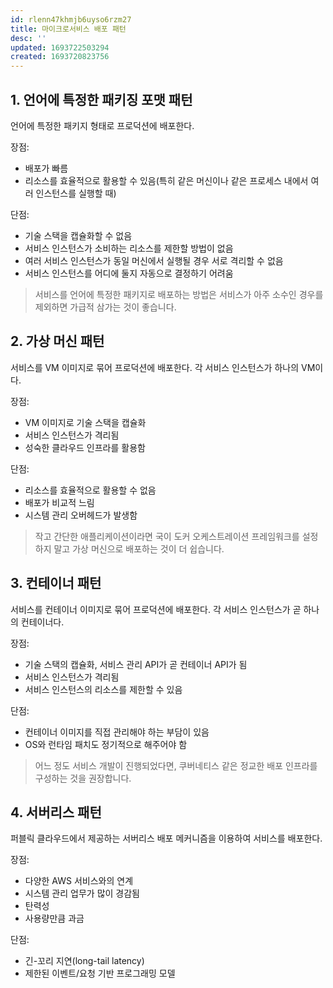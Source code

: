 ```yaml
---
id: rlenn47khmjb6uyso6rzm27
title: 마이크로서비스 배포 패턴
desc: ''
updated: 1693722503294
created: 1693720823756
---
```


## 1. 언어에 특정한 패키징 포맷 패턴
언어에 특정한 패키지 형태로 프로덕션에 배포한다.

장점:
- 배포가 빠름
- 리소스를 효율적으로 활용할 수 있음(특히 같은 머신이나 같은 프로세스 내에서 여러 인스턴스를 실행할 때)

단점:
- 기술 스택을 캡슐화할 수 없음
- 서비스 인스턴스가 소비하는 리소스를 제한할 방법이 없음
- 여러 서비스 인스턴스가 동일 머신에서 실행될 경우 서로 격리할 수 없음
- 서비스 인스턴스를 어디에 둘지 자동으로 결정하기 어려움

> 서비스를 언어에 특정한 패키지로 배포하는 방법은 서비스가 아주 소수인 경우를 제외하면 가급적 삼가는 것이 좋습니다.

## 2. 가상 머신 패턴
서비스를 VM 이미지로 묶어 프로덕션에 배포한다. 각 서비스 인스턴스가 하나의 VM이다.

장점:
- VM 이미지로 기술 스택을 캡슐화
- 서비스 인스턴스가 격리됨
- 성숙한 클라우드 인프라를 활용함

단점:
- 리소스를 효율적으로 활용할 수 없음
- 배포가 비교적 느림
- 시스템 관리 오버헤드가 발생함

> 작고 간단한 애플리케이션이라면 국이 도커 오케스트레이션 프레임워크를 설정하지 말고 가상 머신으로 배포하는 것이 더 쉽습니다.

## 3. 컨테이너 패턴
서비스를 컨테이너 이미지로 묶어 프로덕션에 배포한다. 각 서비스 인스턴스가 곧 하나의 컨테이너다.

장점:
- 기술 스택의 캡슐화, 서비스 관리 API가 곧 컨테이너 API가 됨
- 서비스 인스턴스가 격리됨
- 서비스 인스턴스의 리소스를 제한할 수 있음

단점:
- 컨테이너 이미지를 직접 관리해야 하는 부담이 있음
- OS와 런타임 패치도 정기적으로 해주어야 함

> 어느 정도 서비스 개발이 진행되었다면, 쿠버네티스 같은 정교한 배포 인프라를 구성하는 것을 권장합니다.

## 4. 서버리스 패턴
퍼블릭 클라우드에서 제공하는 서버리스 배포 메커니즘을 이용하여 서비스를 배포한다.

장점:
- 다양한 AWS 서비스와의 연계
- 시스템 관리 업무가 많이 경감됨
- 탄력성
- 사용량만큼 과금

단점:
- 긴-꼬리 지연(long-tail latency)
- 제한된 이벤트/요청 기반 프로그래밍 모델